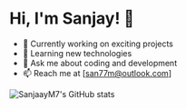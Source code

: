 # Hi, I'm Sanjay! 👋

- 🔭 Currently working on exciting projects
- 🌱 Learning new technologies
- 💬 Ask me about coding and development
- 📫 Reach me at [san77m@outlook.com]

![SanjaayM7's GitHub stats](https://github-readme-stats.vercel.app/api?username=SanjaayM7&show_icons=true&theme=radical)
